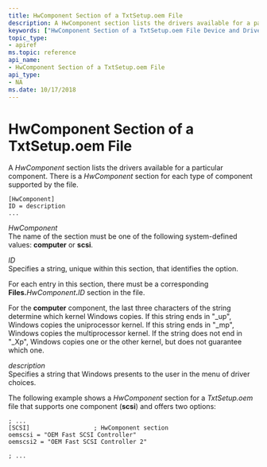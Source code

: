 ```yaml
---
title: HwComponent Section of a TxtSetup.oem File
description: A HwComponent section lists the drivers available for a particular component. There is a HwComponent section for each type of component supported by the file.
keywords: ["HwComponent Section of a TxtSetup.oem File Device and Driver Installation"]
topic_type:
- apiref
ms.topic: reference
api_name:
- HwComponent Section of a TxtSetup.oem File
api_type:
- NA
ms.date: 10/17/2018
---
```


# HwComponent Section of a TxtSetup.oem File


A *HwComponent* section lists the drivers available for a particular component. There is a *HwComponent* section for each type of component supported by the file.

``` syntax
[HwComponent]
ID = description
...
```

<a href="" id="hwcomponent"></a>*HwComponent*  
The name of the section must be one of the following system-defined values: **computer** or **scsi**.

<a href="" id="id"></a>*ID*  
Specifies a string, unique within this section, that identifies the option.

For each entry in this section, there must be a corresponding **Files.**<em>HwComponent</em>**.**<em>ID</em> section in the file.

For the **computer** component, the last three characters of the string determine which kernel Windows copies. If this string ends in "_up", Windows copies the uniprocessor kernel. If this string ends in "_mp", Windows copies the multiprocessor kernel. If the string does not end in "_Xp", Windows copies one or the other kernel, but does not guarantee which one.

<a href="" id="description"></a>*description*  
Specifies a string that Windows presents to the user in the menu of driver choices.

The following example shows a *HwComponent* section for a *TxtSetup.oem* file that supports one component (**scsi**) and offers two options:

``` syntax
; ...
[SCSI]                  ; HwComponent section
oemscsi = "OEM Fast SCSI Controller"
oemscsi2 = "OEM Fast SCSI Controller 2"
 
; ...
```

 

 





